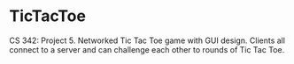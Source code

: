 # TicTacToe
CS 342: Project 5. Networked Tic Tac Toe game with GUI design. Clients all connect to a server and can challenge each other to rounds of Tic Tac Toe.
